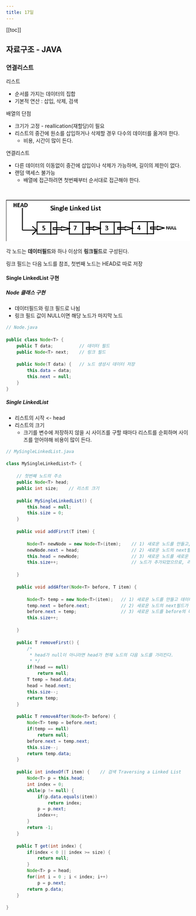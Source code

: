 ```yaml
---
title: 17일
---
```


[[toc]]

## 자료구조 - JAVA

### 연결리스트

리스트
- 순서를 가지는 데이터의 집합
- 기본적 연산 : 삽입, 삭제, 검색

배열의 단점
- 크기가 고정 - reallication(재할당)이 필요
- 리스트의 중간에 원소를 삽입하거나 삭제할 경우 다수의 데이터를 옮겨야 한다.
  - 비용, 시간이 많이 든다.

연결리스트
- 다른 데이터의 이동없이 중간에 삽입이나 삭제가 가능하며, 길이의 제한이 없다.
- 랜덤 액세스 불가능
  - 배열에 접근하려면 첫번째부터 순서대로 접근해야 한다.

<br>

![](./17_1_1.png)

각 노드는 **데이터필드**와 하나 이상의 **링크필드**로 구성된다.

링크 필드는 다음 노드를 참조, 첫번째 노드는 HEAD로 따로 저장

#### Single LinkedList 구현

##### Node 클래스 구현

- 데이터필드와 링크 필드로 나뉨
- 링크 필드 값이 NULL이면 해당 노드가 마지막 노드

~~~java
// Node.java

public class Node<T> {
	public T data;          // 데이터 필드
	public Node<T> next;    // 링크 필드
	
	public Node(T data) {   // 노드 생성시 데이터 저장
		this.data = data;
		this.next = null;
	}
}
~~~

##### Single LinkedList

- 리스트의 시작 <- head
- 리스트의 크기
  - 크기를 변수에 저장하지 않을 시 사이즈를 구할 때마다 리스트를 순회하며 사이즈를 얻어야해 비용이 많이 든다.

~~~java
// MySingleLinkedList.java

class MySingleLinkedList<T> {
	
	// 첫번째 노드의 주소
	public Node<T> head;
	public int size;	// 리스트 크기
	
	public MySingleLinkedList() {
		this.head = null;
		this.size = 0;
	}
	
	public void addFirst(T item) {
		
		Node<T> newNode = new Node<T>(item);	// 1) 새로운 노드를 만들고, 추가할 데이터를 저장한다.
		newNode.next = head;					// 2) 새로운 노드의 next필드가 현재의 head노드를 가리킨다.
		this.head = newNode;					// 3) 새로운 노드를 새로운 head로 한다.
		this.size++;							// 노드가 추가되었으므로, 리스트 사이즈 증가.
		
	}
	
	public void addAfter(Node<T> before, T item) {

		Node<T> temp = new Node<T>(item);	// 1) 새로운 노드를 만들고 데이터를 저장한다.
		temp.next = before.next;			// 2) 새로운 노드의 next필드가 before의 다음 노드를 가리킨다.
		before.next = temp;					// 3) 새로운 노드를 before의 다음 노드로 만든다.
		this.size++;
		
	}
	
	public T removeFirst() {
		/*
		 * head가 null이 아니라면 head가 현재 노드의 다음 노드를 가리킨다.
		 * */
		if(head == null) 
			return null;
		T temp = head.data;
		head = head.next;
		this.size--;
		return temp;
	}
	
	public T removeAfter(Node<T> before) {
		Node<T> temp = before.next;
		if(temp == null)
			return null;
		before.next = temp.next;
		this.size--;
		return temp.data;
	}
	
	public int indexOf(T item) {	// 검색 Traversing a Linked List
		Node<T> p = this.head;
		int index = 0;
		while(p != null) {
			if(p.data.equals(item))
				return index;
			p = p.next;
			index++;
		}
		return -1;
	}
	
	public T get(int index) {
		if(index < 0 || index >= size) {
			return null;
		}
		Node<T> p = head;
		for(int i = 0 ; i < index; i++)
			p = p.next;
		return p.data;
	}
	
}
~~~